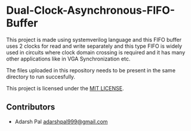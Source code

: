 # Dual-Clock-Asynchronous-FIFO-Buffer
This project is made using systemverilog language and this FIFO buffer uses 2 clocks for read and write separately and this type FIFO is widely used in circuits where clock domain crossing is required and it has many other applications like in VGA Synchronization etc.

The files uploaded in this repository needs to be present in the same directory to run succesfully.

This project is licensed under the [MIT LICENSE](LICENSE.md).

## Contributors
- Adarsh Pal <adarshpal999@gmail.com>


